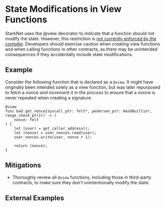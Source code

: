 # State Modifications in View Functions

StarkNet uses the @view decorator to indicate that a function should not modify the state. However, this restriction is [not currently enforced by the compiler](https://www.cairo-lang.org/docs/hello_starknet/intro.html). Developers should exercise caution when creating view functions and when calling functions in other contracts, as there may be unintended consequences if they accidentally include state modifications.

## Example

Consider the following function that is declared as a `@view`. It might have originally been intended solely as a view function, but was later repurposed to fetch a nonce _and increment it in the process_ to ensure that a nonce is never repeated when creating a signature.

```cairo
@view
func bad_get_nonce{syscall_ptr: felt*, pedersen_ptr: HashBuiltin*, range_check_ptr}() -> (
    nonce: felt
) {
    let (user) = get_caller_address();
    let (nonce) = user_nonces.read(user);
    user_nonces.write(user, nonce + 1);

    return (nonce);
}
```

## Mitigations

- Thoroughly review all `@view` functions, including those in third-party contracts, to make sure they don't unintentionally modify the state.

## External Examples
